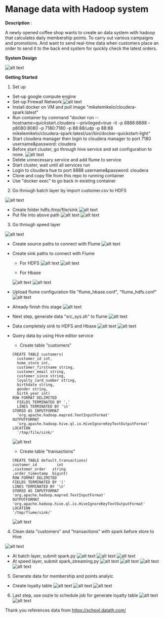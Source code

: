 # Manage data with Hadoop system

**Description** :

A newly opened coffee shop wants to create an data system with hadoop that calculates daily membership points. To carry out various campaigns and promotions. And want to send real-time data when customers place an order to send it to the back end system for quickly check the latest orders.

**System Design**

![alt text](pic\image.png)


**Getting Started**
1. Set up
* Set-up google compute engine
* Set-up Firewall Network
![alt text](pic\image-2.png)
* Install docker on VM and pull image "mikelemikelo/cloudera-spark:latest"
* Run container by command "docker run --hostname=quickstart.cloudera --privileged=true -it -p 8888:8888 -p8080:8080 -p 7180:7180 -p 88:88/udp -p 88:88 mikelemikelo/cloudera-spark:latest/usr/bin/docker-quickstart-light"
* Start cloudera manager then login to cloudera manager to port 7180 username&password: cloudera
* Before start cluster, go through hive service and set configuration to none.
![alt text](pic\image-3.png)
* Delete unnecessary service and add flume to service
* Start cluster, wait until all services run
* Login to cloudera hue to port 8888 username&password: cloudera
* Clone and copy file from this repo to running container
* Use "docker exec" to go back in existing container

2. Go through batch layer by import customer.csv to HDFS

  ![alt text](pic\image-1.png)
* Create folder hdfs:/tmp/file/sink
![alt text](pic\image-5.png)
* Put file into above path
![alt text](pic\image-6.png)
![alt text](pic\image-7.png)

3. Go through speed layer

![alt text](pic\image-8.png)
* Create source paths to connect with Flume
![alt text](pic\image-9.png)
* Create sink paths to connect with Flume
    * For HDFS
![alt text](pic\image-10.png)
![alt text](pic\image-12.png)

    * For Hbase
    
    ![alt text](pic\image-11.png)
![alt text](pic\image-13.png)
* Upload flume configuration file "flume_hbase.conf", "flume_hdfs.conf"
![alt text](pic\image-14.png)
* Already finish this stage
![alt text](pic\image-16.png)
* Next step, generate data "src_sys.sh" to flume
![alt text](pic\image-17.png)
* Data completely sink to HDFS and Hbase
![alt text](pic\image-18.png)
![alt text](pic\image-19.png)
* Query data by using Hive editor service
    * Create table "customers"
    ```
    CREATE TABLE customers(
	  customer_id int, 
	  home_store int, 
	  customer_firstname string, 
	  customer_email string, 
	  customer_since string, 
	  loyalty_card_number string, 
	  birthdate string, 
	  gender string, 
	  birth_year int)
	ROW FORMAT DELIMITED 
	  FIELDS TERMINATED BY ',' 
	  LINES TERMINATED BY '\n' 
	STORED AS INPUTFORMAT 
	  'org.apache.hadoop.mapred.TextInputFormat' 
	OUTPUTFORMAT 
	  'org.apache.hadoop.hive.ql.io.HiveIgnoreKeyTextOutputFormat'
	LOCATION
	  '/tmp/file/sink/'
    ```
    ![alt text](pic\image-20.png)
    * Create table "transactions"
    ```
    CREATE TABLE default.transactions(
   customer_id         int
  ,customer_order  	string
  ,order_timestamp	bigint) 
  ROW FORMAT DELIMITED 
  FIELDS TERMINATED BY '|' 
  LINES TERMINATED BY '\n'
  STORED AS INPUTFORMAT 
  'org.apache.hadoop.mapred.TextInputFormat' 
  OUTPUTFORMAT 
  'org.apache.hadoop.hive.ql.io.HiveIgnoreKeyTextOutputFormat'
  LOCATION
  '/tmp/flume/sink/'
    ```
  ![alt text](pic\image-21.png)






4. Clean data "customers" and "transactions" with spark before store to Hive

![alt text](pic\image-22.png)
* At batch layer, submit spark.py
![alt text](pic\image-23.png)
![alt text](pic\image-25.png)
![alt text](pic\image-26.png)
* At speed layer, submit spark_streaming.py
![alt text](pic\image-24.png)
![alt text](pic\image-27.png)
![alt text](pic\image-28.png)
![alt text](pic\image-29.png)

5. Generate data for membership and points analyic 
* Create loyalty table
![alt text](pic\image-30.png)
![alt text](pic\image-31.png)
![alt text](pic\image-32.png)

6. Last step, use oozie to schedule job for generate loyalty table
![alt text](pic\image-33.png)
![alt text](pic\image-34.png)

Thank you references data from https://school.datath.com/